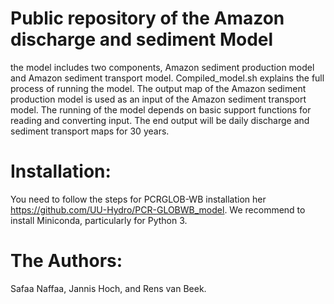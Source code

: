 # Public repository of the Amazon discharge and sediment Model
the model includes two components, Amazon sediment production model and Amazon sediment transport model.
Compiled_model.sh explains the full process of running the model. The output map of the Amazon sediment production model is used as an input of the Amazon sediment transport model. The running of the model depends on basic support functions for reading and converting input. The end output will be daily discharge and sediment transport maps for 30 years.  

# Installation:
You need to follow the steps for PCRGLOB-WB installation her https://github.com/UU-Hydro/PCR-GLOBWB_model. We recommend to install Miniconda, particularly for Python 3. 

# The Authors:
Safaa Naffaa, Jannis Hoch, and Rens van Beek.

